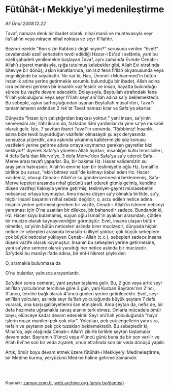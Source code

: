 # Fütûhât-ı Mekkiye'yi medenileştirme

*Ali Ünal 2008.12.22*

<td class="columnist-detail">
<p>Tavaf, namaza denk bir ibadet olarak, nihaî manâ ve muhtevasıyla seyr ila'llah'ın veya miracın nihaî noktası ve seyr fi'llahtır.</p>
<p>
<div id="haberMetinDiv">
<p> Bezm-i ezelde "Ben sizin Rabbiniz değil miyim?" sorusuna verilen "Evet!" cevabındaki ezelî şehadetin tevdi edildiği Hacer-i Es'ad'ı selâmla, yani bu ezelî şahadeti yenilemekle başlayan Tavaf, aynı zamanda Evinde Cenab-ı Allah'ı ziyaret manâsıyla, ışığa tutulmuş kelebekler gibi, Allah Evi etrafında biteviye bir dönüş, aşkın kanatlarında, sınırsız fena fi'llah okyanusunda veya enginliğinde bir seyahattir. Ne var ki, Hac, Ümmet-i Muhammed'in bütün insanlık adına yerine getirmekle sorumlu bulunduğu bir ibadet, Allah adına icra edilmesi gereken bir insanlık vazifesidir ve insan, hayatta bulunduğu sürece bu vazife devam edecektir. Dolayısıyla, Beytullah etrafındaki fena fi'llah yolculuğunu veya seyr fi'llahı seyr ani'llah adına sa'y beklemektedir. Bu sebeple, aşkın sarhoşluğundan uyanan Beytullah müsafirleri, Tavaf'ı tamamlamanın ardından 2 rek'at Tavaf namazı kılar ve Safa'ya akarlar.
<p>Dünyada "İnsan için çalıştığından başkası yoktur;" yani insan, sa'yinin semeresini alır; İlâhî ikram da, fazladan İlâhî yardımlar da yine sa'ye mukabil olarak gelir. İşte, 7 şavttan ibaret Tavaf'ın sonunda, "Rabbimiz! İnsanlık adına bize tevdi buyurduğun vazifeler olmasaydı şu aşk deryasında sonsuzca yüzerdik, ama aşkında yıkanmış kalblerimizle söz konusu vazifeleri yerine getirme adına ortaya koymamız gereken gayretler bizi bekliyor!" diyerek Safa'ya yönelen Allah âşıkları, insanlığın kutlu temsilcileri, 4 defa Safa'dan Merve'ye, 3 defa Merve'den Safa'ya sa'y ederek Safa-Merve arası tavafı yaparlar. Bu, bir bakıma Hz. Hacer validemizin su arayışının hatırasıdır. Allah'ın emrine tam bir teslimiyetle oğlu Hz. İsmail'le birlikte bu susuz, "ekin bitmez vadi"de kalmayı kabul eden Hz. Hacer validemiz, oturup Cenab-ı Allah'ın su gönderivermesini beklememiş, Safa-Merve tepeleri arasında nihaî gücünü sarf ederek gitmiş gelmiş, kendine düşen vazifeyi hakkıyla yerine getirmiş, teslimiyet-gayret münasebetini noksansız ortaya koymuştur. Ama insana düşen sa'y olmakla birlikte, sa'y, hiçbir insanî başarının nihaî sebebi değildir; o, arzu edilen netice adına insanın yerine getirmesi gereken bir vazife, Cenab-ı Allah'ın istenen neticeyi yaratması için O'na uzatılan bir dilekçe, bir bahanedir sadece. Bundandır ki, Hz. Hacer suyu bulamamış, suyun oğlu İsmail'in ayakları arasından, çölden bir mucize olarak kaynayıverdiğini görmüştür. Evet, insana ulaşan bütün nimetler, sa'yinin bütün neticeleri aslında birer mucizedir; dünyada hiçbir netice ile sebepleri arasında tenasüb-ü illiyet yoktur; çok küçük sebeplere çok büyük neticeler yükleyen Cenab-ı Allah (c.c.), sebepleri sadece insana düşen vazife olarak koymuştur. İnsanın bu sebepleri yerine getirmesine, yani sa'yine semere olarak yarattığı her netice aslında bir mucizedir. Sa'ydeki bu manâyı ifade adına, bir ehl-i hikmet şöyle der:
<p>O, aramakla bulunmasa da
<p>O'nu bulanlar, yalnızca arayanlardır.
<p>Sa'yden sonra cemerat, yani şeytan taşlama gelir. Bu, 2 gün veya artık seyr ani'llah yolcularının tercihine göre 3 gün, yani Kurban Bayramı'nın 2'nci, 3'üncü, tercihe bağlı olarak 4'üncü günleri yerine getirilecektir. Evet, seyr ani'llah yolcuları, aslında seyr ila'llah yolculuğunda büyük şeytanı 7 defa vurarak, ona karşı galibiyetlerini ilan etmişlerdi. Ama şeytan da, nefis de, bir defa hezimete uğramakla savaş alanını terk etmez. Onlarla mücadele ömür boyu, ölünceye kadar devam edecektir. Seyr ani'llah yolculuğunda "hayır işlerin muzır manileri pek çok olur". Yolcuları, pek çok engellerin yanı sıra, nefsin ve şeytanın pek çok tuzakları beklemektedir. Bu sebepledir ki, Mina'da, aşk otağında Cenab-ı Allah'ı zikirle birlikte şeytan taşlamalar devam eder. Bayramın 3'üncü veya 4'üncü günü buna da bir son verilir ve Allah Evi'ne son bir veda ziyareti, onun etrafında son bir veda dönüşü yapılır.
<p>Artık, ömür boyu devam etmek üzere fütûhât-ı Mekkiye'yi Medineleştirme, bir Medine kurma, yeryüzünü Medine haline getirme zamanıdır.</p></p></p></p></p></p></div>
</p>


<p><br>
		 </br></p></td>

Kaynak: [zaman.com.tr](http://zaman.com.tr/yazar.do?yazino=772979), [web.archive.org (arşiv bağlantısı)](http://web.archive.org/web/20110810022451/http://www.zaman.com.tr:80/yazar.do?yazino=772979)
